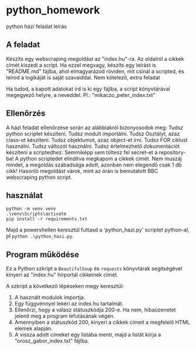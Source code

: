# python_homework
python házi feladat leírás

## A feladat

Készíts egy webscraping megoldást az "index.hu"-ra. Az oldalról a cikkek címét kiszedi a script.
Ha ezzel megvagy, készíts egy leírást is "README.md" fájlba, ahol elmagyarázod röviden, mit csinál a
scripted, és leírod a logikáját is saját szavaiddal.
Nem kötelező, extra feladat

Ha tudod, a kapott adatokat írd is ki egy fájlba, a script könyvtárával megegyező helyre, a neveddel. Pl.:
"mikaczo_peter_index.txt"

## Ellenőrzés
A házi feladat ellenőrzése során az alábbiakról bizonyosodok meg:
Tudsz python scriptet készíteni.
Tudsz modult importálni.
Tudsz Osztályt, azaz class-ot készíteni.
Tudsz objektumot, azaz object-et írni.
Tudsz FOR ciklust használni.
Tudsz változót használni.
Tudsz értelmezhető dokumentációt készíteni a scriptedhez.
Semmiképp sem töltesz fel secret-et a repository-ba!
A python scriptedet elindítva megkapom a cikkek címét. Nem muszáj mindet, a megoldás szabadsága adott,
azonban nem elegendő csak 1 db cikk!
Hasonló megoldást várok, mint az órán is bemutatott BBC webscraping python script.

## használat

```
python -m venv venv
.\venv\Scripts\activate
pip install -r requirements.txt
```

Majd a powershellen keresztül futtasd a 'python_hazi.py' scriptet python-al, pl `python .\python_hazi.py`. 

## Program működése

Ez a Python szkript a `BeautifulSoup` és `requests` könyvtárak segítségével kinyeri az "index.hu" hírportál cikkeinek címét.

A szkript a következő lépéseken megy keresztül:

1. A használt modulok importja.
2. Egy függvénnyel lekéri az index.hu tartalmát.
3. Ellenőrzi, hogy a válasz státuszkódja 200-e. Ha nem, hibaüzenetet jelenít meg a program lefutásának végén.
4. Amennyiben a státuszkód 200, kinyeri a cikkek címeit a megfelelő HTML elemek alapján.
5. A vissza adott címeket egy listába menti, majd a listát kiírja a "orosz_gabor_index.txt" fájlba.

